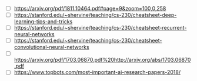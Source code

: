 - [ ] https://arxiv.org/pdf/1811.10464.pdf#page=9&zoom=100,0,258
- [ ] https://stanford.edu/~shervine/teaching/cs-230/cheatsheet-deep-learning-tips-and-tricks
- [ ] https://stanford.edu/~shervine/teaching/cs-230/cheatsheet-recurrent-neural-networks
- [ ] https://stanford.edu/~shervine/teaching/cs-230/cheatsheet-convolutional-neural-networks
- [ ] https://arxiv.org/pdf/1703.06870.pdf%20http://arxiv.org/abs/1703.06870.pdf
- [ ] https://www.topbots.com/most-important-ai-research-papers-2018/
